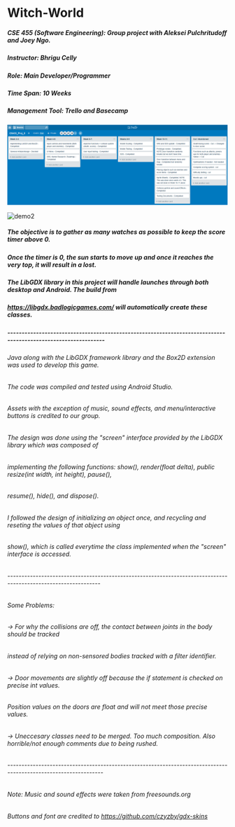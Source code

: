 # Witch-World

##### CSE 455 (Software Engineering): Group project with Aleksei Pulchritudoff and Joey Ngo.
##### Instructor: Bhrigu Celly 
##### Role: Main Developer/Programmer
##### Time Span: 10 Weeks
##### Management Tool: Trello and Basecamp

![trello_sprint](https://github.com/Jaime-Cristobal/Witch-World/blob/master/trello_sprint.png)

![demo2](https://github.com/Jaime-Cristobal/Witch-World/blob/master/demogif2.gif?raw=true)

##### The objective is to gather as many watches as possible to keep the score timer above 0.
##### Once the timer is 0, the sun starts to move up and once it reaches the very top, it will result in a lost.
##### The LibGDX library in this project will handle launches through both desktop and Android. The build from 
##### https://libgdx.badlogicgames.com/ will automatically create these classes.
#####  --------------------------------------------------------------------------------------------------------------
###### Java along with the LibGDX framework library and the Box2D extension was used to develop this game. 
###### The code was compiled and tested using Android Studio.

###### Assets with the exception of music, sound effects, and menu/interactive buttons is credited to our group.

###### The design was done using the "screen" interface provided by the LibGDX library which was composed of
###### implementing the following functions: show(), render(float delta), public resize(int width, int height), pause(),
###### resume(), hide(), and dispose().

###### I followed the design of initializing an object once, and recycling and reseting the values of that object using
###### show(), which is called everytime the class implemented when the "screen" interface is accessed. 
###### ---------------------------------------------------------------------------------------------------------------
###### Some Problems:
######      -> For why the collisions are off, the contact between joints in the body should be tracked
######         instead of relying on non-sensored bodies tracked with a filter identifier.
######      -> Door movements are slightly off because the if statement is checked on precise int values.
######         Position values on the doors are float and will not meet those precise values.
######      -> Uneccesary classes need to be merged. Too much composition. Also horrible/not enough comments due to being rushed.
###### ----------------------------------------------------------------------------------------------------------------
###### Note: Music and sound effects were taken from freesounds.org
######       Buttons and font are credited to https://github.com/czyzby/gdx-skins
